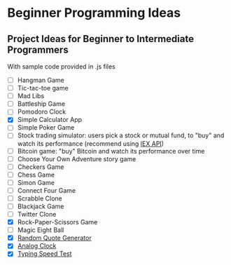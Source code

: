 # Beginner Programming Ideas
## Project Ideas for Beginner to Intermediate Programmers

With sample code provided in .js files

- [ ] Hangman Game
- [ ] Tic-tac-toe game
- [ ] Mad Libs
- [ ] Battleship Game
- [ ] Pomodoro Clock
- [X] Simple Calculator App
- [ ] Simple Poker Game
- [ ] Stock trading simulator: users pick a stock or mutual fund, to "buy" and watch its performance (recommend using [IEX API](https://iextrading.com/developer/docs/))
- [ ] Bitcoin game: "buy" Bitcoin and watch its performance over time
- [ ] Choose Your Own Adventure story game
- [ ] Checkers Game
- [ ] Chess Game
- [ ] Simon Game
- [ ] Connect Four Game
- [ ] Scrabble Clone
- [ ] Blackjack Game
- [ ] Twitter Clone
- [X] Rock-Paper-Scissors Game
- [ ] Magic Eight Ball
- [X] [Random Quote Generator](https://github.com/strongdan/freeCodeCamp-random-quote-generator)
- [X] [Analog Clock](https://github.com/strongdan/js-analog-clock/)
- [X] [Typing Speed Test](https://github.com/strongdan/js-typing-speed-test/)
